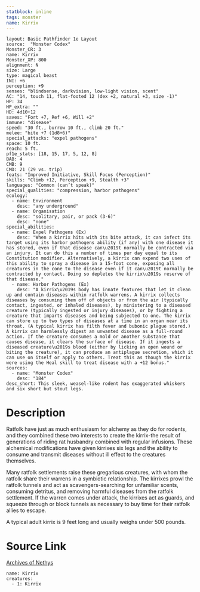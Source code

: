 ```yaml
---
statblock: inline
tags: monster
name: Kirrix
---
```

```statblock
layout: Basic Pathfinder 1e Layout
source:  "Monster Codex"
Monster_CR: 3
name: Kirrix
Monster_XP: 800
alignment: N
size: Large
type: magical beast
INI: +6
perception: +9
senses: "blindsense, darkvision, low-light vision, scent"
AC: "14, touch 11, flat-footed 12 (dex +2, natural +3, size -1)"
HP: 34
HP_extra: ""
HD: 4d10+12
saves: "Fort +7, Ref +6, Will +2"
immune: "disease"
speed: "30 ft., burrow 10 ft., climb 20 ft."
melee: "bite +7 (1d8+6)"
special_attacks: "expel pathogens"
space: 10 ft.
reach: 5 ft.
pf1e_stats: [18, 15, 17, 5, 12, 8]
BAB: 4
CMB: 9
CMD: 21 (29 vs. trip)
feats: "Improved Initiative, Skill Focus (Perception)"
skills: "Climb +12, Perception +9, Stealth +3"
languages: "Common (can’t speak)"
special_qualities: "compression, harbor pathogens"
ecology:
  - name: Environment
    desc: "any underground"
  - name: Organisation
    desc: "solitary, pair, or pack (3-6)"
    desc: "none"
special_abilities:
  - name: Expel Pathogens (Ex)
    desc: "When a kirrix hits with its bite attack, it can infect its target using its harbor pathogens ability (if any) with one disease it has stored, even if that disease can\u2019t normally be contracted via an injury. It can do this a number of times per day equal to its Constitution modifier. Alternatively, a kirrix can expend two uses of this ability to spray a disease in a 15-foot cone, exposing all creatures in the cone to the disease even if it can\u2019t normally be contracted by contact. Doing so depletes the kirrix\u2019s reserve of that disease."
  - name: Harbor Pathogens (Ex)
    desc: "A kirrix\u2019s body has innate features that let it clean up and contain diseases within ratfolk warrens. A kirrix collects diseases by consuming them off of objects or from the air (typically contact, ingested, or inhaled diseases), by ministering to a diseased creature (typically ingested or injury diseases), or by fighting a creature that imparts diseases and being subjected to one. The kirrix can store up to two types of diseases at a time in an organ near its throat. (A typical kirrix has filth fever and bubonic plague stored.) A kirrix can harmlessly digest an unwanted disease as a full-round action. If the creature consumes a mold or another substance that causes disease, it clears the surface of disease. If it ingests a diseased creature\u2019s blood (either by licking an open wound or biting the creature), it can produce an antiplague secretion, which it can use on itself or apply to others. Treat this as though the kirrix were using the Heal skill to treat disease with a +12 bonus."
sources:
  - name: "Monster Codex"
    desc: "184"
desc_short: This sleek, weasel-like rodent has exaggerated whiskers and six short but stout legs.
```
# Description
Ratfolk have just as much enthusiasm for alchemy as they do for rodents, and they combined these two interests to create the kirrix-the result of generations of riding rat husbandry combined with regular infusions. These alchemical modifications have given kirrixes six legs and the ability to consume and transmit diseases without ill effect to the creatures themselves.

Many ratfolk settlements raise these gregarious creatures, with whom the ratfolk share their warrens in a symbiotic relationship. The kirrixes prowl the ratfolk tunnels and act as scavengers-searching for unfamiliar scents, consuming detritus, and removing harmful diseases from the ratfolk settlement. If the warren comes under attack, the kirrixes act as guards, and squeeze through or block tunnels as necessary to buy time for their ratfolk allies to escape.

A typical adult kirrix is 9 feet long and usually weighs under 500 pounds.
# Source Link
[Archives of Nethys](https://aonprd.com/MonsterDisplay.aspx?ItemName=Kirrix)
```encounter-table
name: Kirrix
creatures:
  - 1: Kirrix
```
